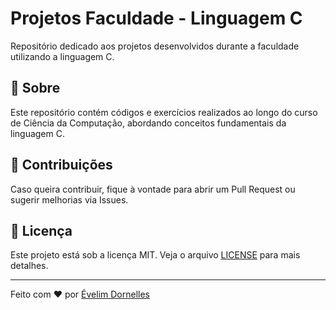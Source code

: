 
# Projetos Faculdade - Linguagem C

Repositório dedicado aos projetos desenvolvidos durante a faculdade utilizando a linguagem C.

## 📌 Sobre
Este repositório contém códigos e exercícios realizados ao longo do curso de Ciência da Computação, abordando conceitos fundamentais da linguagem C.

## 📌 Contribuições
Caso queira contribuir, fique à vontade para abrir um Pull Request ou sugerir melhorias via Issues.

## 📄 Licença
Este projeto está sob a licença MIT. Veja o arquivo [LICENSE](LICENSE) para mais detalhes.

---
Feito com ❤️ por [Évelim Dornelles](https://github.com/evedornelles)
#
